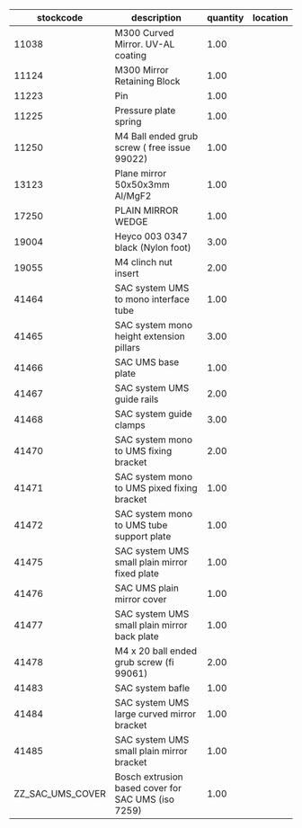 |stockcode|description|quantity|location|
|---------|-----------|--------|--------|
|11038|M300 Curved Mirror.  UV-AL coating|1.00||
|11124|M300 Mirror Retaining Block|1.00||
|11223|Pin|1.00||
|11225|Pressure plate spring|1.00||
|11250|M4 Ball ended grub screw ( free issue 99022)|1.00||
|13123|Plane mirror 50x50x3mm  Al/MgF2|1.00||
|17250|PLAIN MIRROR WEDGE|1.00||
|19004|Heyco 003 0347 black (Nylon foot)|3.00||
|19055|M4 clinch nut insert|2.00||
|41464|SAC system UMS to mono interface tube|1.00||
|41465|SAC system mono height extension pillars|3.00||
|41466|SAC UMS base plate|1.00||
|41467|SAC system UMS guide rails|2.00||
|41468|SAC system guide clamps|3.00||
|41470|SAC system mono to UMS fixing bracket|2.00||
|41471|SAC system mono to UMS pixed fixing bracket|1.00||
|41472|SAC system mono to UMS tube support plate|1.00||
|41475|SAC system UMS small plain mirror fixed plate|1.00||
|41476|SAC UMS plain mirror cover|1.00||
|41477|SAC system UMS small plain mirror back plate|1.00||
|41478|M4 x 20 ball ended grub screw (fi 99061)|2.00||
|41483|SAC system bafle|1.00||
|41484|SAC system UMS large curved mirror bracket|1.00||
|41485|SAC system UMS small plain mirror bracket|1.00||
|ZZ_SAC_UMS_COVER|Bosch extrusion based cover for SAC UMS (iso 7259)|1.00||
